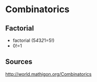 # Combinatorics

## Factorial

* factorial (5*4*3*2*1=5!) 
* 0!=1




## Sources

http://world.mathigon.org/Combinatorics

